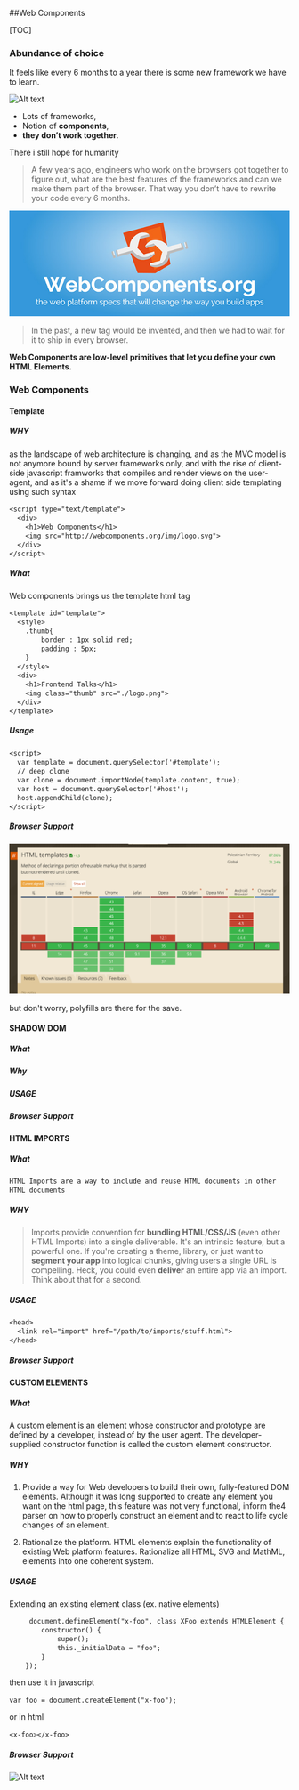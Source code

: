 ##Web Components

[TOC]

### Abundance of choice
It feels like every 6 months to a year there is some new framework we have to learn.

![Alt text](./js-frameworks-trends.png)

- Lots of frameworks,
- Notion of **components**,
- **they don’t work together**.

There i still hope for humanity
> A few years ago, engineers who work on the browsers got together to figure out, what are the best features of the frameworks and can we make them part of the browser. That way you don’t have to rewrite your code every 6 months.

![Alt text](./logo.jpg)

> In the past, a new tag would be invented, and then we had to wait for it to ship in every browser.

**Web Components are low-level primitives that let you define your own HTML Elements.**

### Web Components
#### Template
##### WHY
as the landscape of web architecture is changing, and as the MVC model is not anymore bound by server frameworks only, and with the rise of client-side javascript framworks that compiles and render views on the user-agent, and as it's a shame if we move forward doing client side templating using such syntax

```
<script type="text/template">
  <div>
    <h1>Web Components</h1>
    <img src="http://webcomponents.org/img/logo.svg">
  </div>
</script>
```
##### What
Web components brings us the template html tag
```
<template id="template">
  <style>
	.thumb{
		border : 1px solid red;
		padding : 5px;
	}
  </style>
  <div>
    <h1>Frontend Talks</h1>
    <img class="thumb" src="./logo.png">
  </div>
</template>
```
##### Usage
```
<script>
  var template = document.querySelector('#template');
  // deep clone
  var clone = document.importNode(template.content, true);
  var host = document.querySelector('#host');
  host.appendChild(clone);
</script>
```
##### Browser Support
![Alt text](./template-browser-support.png)

but  don't worry, polyfills are there for the save.

#### SHADOW DOM
##### What
##### Why
##### USAGE
##### Browser Support

#### HTML IMPORTS
##### What
	HTML Imports are a way to include and reuse HTML documents in other HTML documents

##### WHY 
> Imports provide convention for **bundling HTML/CSS/JS** (even other HTML Imports) into a single deliverable. It's an intrinsic feature, but a powerful one. If you're creating a theme, library, or just want to **segment your app** into logical chunks, giving users a single URL is compelling. Heck, you could even **deliver** an entire app via an import. Think about that for a second.


##### USAGE
```
<head>
  <link rel="import" href="/path/to/imports/stuff.html">
</head>
```
##### Browser Support

#### CUSTOM ELEMENTS
##### What
A custom element is an element whose constructor and prototype are defined by a developer, instead of by the user agent. The developer-supplied constructor function is called the custom element constructor.

##### WHY
1. Provide a way for Web developers to build their own, fully-featured DOM elements.
Although it was long supported to create any element you want on the html page, this feature was not very functional, inform the4 parser on how to properly construct an element and to react to life cycle changes of an element.

2. Rationalize the platform.
HTML elements explain the functionality of existing Web platform features.
Rationalize all HTML, SVG and MathML, elements into one coherent system.
##### USAGE

Extending an existing element class (ex. native elements)
```
	 document.defineElement("x-foo", class XFoo extends HTMLElement {
        constructor() {
            super();
            this._initialData = "foo";
        }
    });

```
then use it in javascript

`var foo = document.createElement("x-foo");`

or in html

`<x-foo></x-foo>`

##### Browser Support
![Alt text](./custom-elements-browser-support.png)

